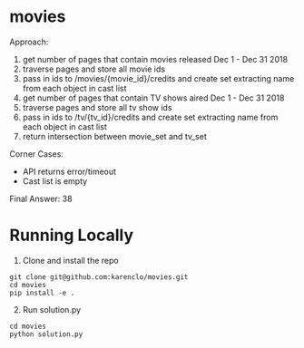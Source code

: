 # movies

Approach:
1. get number of pages that contain movies released Dec 1 - Dec 31 2018
2. traverse pages and store all movie ids
3. pass in ids to /movies/{movie_id}/credits and create set extracting name from each object in cast list
4. get number of pages that contain TV shows aired Dec 1 - Dec 31 2018
5. traverse pages and store all tv show ids
6. pass in ids to /tv/{tv_id}/credits and create set extracting name from each object in cast list
7. return intersection between movie_set and tv_set

Corner Cases:
- API returns error/timeout
- Cast list is empty

Final Answer: 38

# Running Locally
1. Clone and install the repo
```
git clone git@github.com:karenclo/movies.git
cd movies
pip install -e .
```

2. Run solution.py
```
cd movies
python solution.py
```



